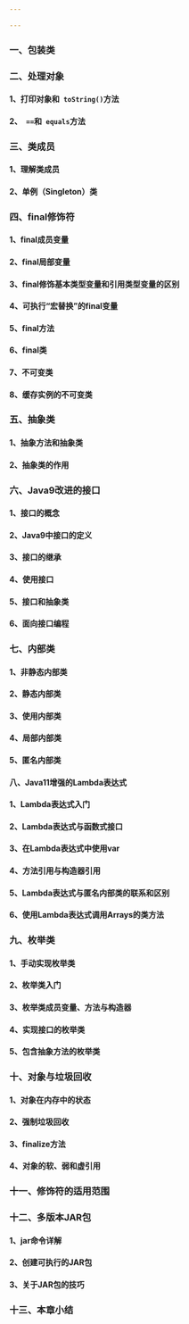 ```yaml
---

---
```


### 一、包装类



### 二、处理对象

#### 1、打印对象和` toString()`方法

#### 2、` ==`和` equals`方法



### 三、类成员

#### 1、理解类成员

#### 2、单例（Singleton）类



### 四、final修饰符

#### 1、final成员变量

#### 2、final局部变量

#### 3、final修饰基本类型变量和引用类型变量的区别

#### 4、可执行“宏替换”的final变量

#### 5、final方法

#### 6、final类

#### 7、不可变类

#### 8、缓存实例的不可变类



### 五、抽象类

#### 1、抽象方法和抽象类

#### 2、抽象类的作用



### 六、Java9改进的接口

#### 1、接口的概念

#### 2、Java9中接口的定义

#### 3、接口的继承

#### 4、使用接口

#### 5、接口和抽象类

#### 6、面向接口编程



### 七、内部类

#### 1、非静态内部类

#### 2、静态内部类

#### 3、使用内部类

#### 4、局部内部类

#### 5、匿名内部类



#### 八、Java11增强的Lambda表达式

#### 1、Lambda表达式入门

#### 2、Lambda表达式与函数式接口

#### 3、在Lambda表达式中使用var

#### 4、方法引用与构造器引用

#### 5、Lambda表达式与匿名内部类的联系和区别

#### 6、使用Lambda表达式调用Arrays的类方法



### 九、枚举类

#### 1、手动实现枚举类

#### 2、枚举类入门

#### 3、枚举类成员变量、方法与构造器

#### 4、实现接口的枚举类

#### 5、包含抽象方法的枚举类



### 十、对象与垃圾回收

#### 1、对象在内存中的状态

#### 2、强制垃圾回收

#### 3、finalize方法

#### 4、对象的软、弱和虚引用



### 十一、修饰符的适用范围



### 十二、多版本JAR包

#### 1、jar命令详解

#### 2、创建可执行的JAR包

#### 3、关于JAR包的技巧



### 十三、本章小结





